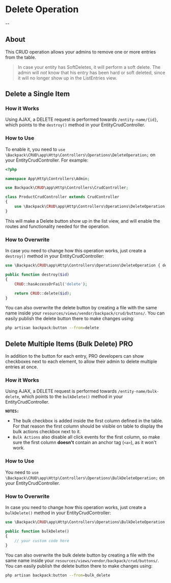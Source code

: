 # Delete Operation

--

<a name="about"></a>
## About

This CRUD operation allows your admins to remove one or more entries from the table.

>In case your entity has SoftDeletes, it will perform a soft delete. The admin will _not_ know that his entry has been hard or soft deleted, since it will no longer show up in the ListEntries view.

<a name="delete-a-single-item"></a>
## Delete a Single Item

<a name="how-it-works"></a>
### How it Works

Using AJAX, a DELETE request is performed towards ```/entity-name/{id}```, which points to the ```destroy()``` method in your EntityCrudController.

<a name="enabling"></a>
### How to Use

To enable it, you need to ```use \Backpack\CRUD\app\Http\Controllers\Operations\DeleteOperation;``` on your EntityCrudController. For example:

```php
<?php

namespace App\Http\Controllers\Admin;

use Backpack\CRUD\app\Http\Controllers\CrudController;

class ProductCrudController extends CrudController
{
    use \Backpack\CRUD\app\Http\Controllers\Operations\DeleteOperation;
}
```

This will make a Delete button show up in the list view, and will enable the routes and functionality needed for the operation.

<a name="how-to-overwrite"></a>
### How to Overwrite

In case you need to change how this operation works, just create a ```destroy()``` method in your EntityCrudController:

```php
use \Backpack\CRUD\app\Http\Controllers\Operations\DeleteOperation { destroy as traitDestroy; }

public function destroy($id)
{
    CRUD::hasAccessOrFail('delete');

    return CRUD::delete($id);
}
```

You can also overwrite the delete button by creating a file with the same name inside your ```resources/views/vendor/backpack/crud/buttons/```. You can easily publish the delete button there to make changes using:

```zsh
php artisan backpack:button --from=delete
```

<a name="delete-multiple-items-bulk-delete"></a>
## Delete Multiple Items (Bulk Delete) <span class="badge badge-info">PRO</span>

In addition to the button for each entry, <span class="badge badge-info">PRO</span> developers can show checkboxes next to each element, to allow their admin to delete multiple entries at once.


<a name="how-it-works"></a>
### How it Works

Using AJAX, a DELETE request is performed towards ```/entity-name/bulk-delete```, which points to the ```bulkDelete()``` method in your EntityCrudController.

**`NOTES:`**
- The bulk checkbox is added inside the first column defined in the table. For that reason the first column should be visible on table to display the bulk actions checkbox next to it.
- `Bulk Actions` also disable all click events for the first column, so make sure the first column **doesn't** contain an anchor tag (`<a>`), as it won't work.


<a name="enabling"></a>
### How to Use

You need to ```use \Backpack\CRUD\app\Http\Controllers\Operations\BulkDeleteOperation;``` on your EntityCrudController.

<a name="how-to-overwrite"></a>
### How to Overwrite

In case you need to change how this operation works, just create a ```bulkDelete()``` method in your EntityCrudController:

```php
use \Backpack\CRUD\app\Http\Controllers\Operations\BulkDeleteOperation { bulkDelete as traitBulkDelete; }

public function bulkDelete()
{
    // your custom code here
}
```

You can also overwrite the bulk delete button by creating a file with the same name inside your ```resources/views/vendor/backpack/crud/buttons/```. You can easily publish the delete button there to make changes using:

```zsh
php artisan backpack:button --from=bulk_delete
```
